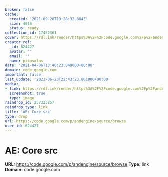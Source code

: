 ```yaml
---
broken: false
cache:
  created: '2021-09-20T19:28:32.884Z'
  size: 4016
  status: ready
collection_id: 17452361
cover: https://rdl.ink/render/https%3A%2F%2Fcode.google.com%2Fp%2Fandengine%2Fsource%2Fbrowse
creator_ref:
  _id: 624427
  avatar: ''
  email: ''
  name: pitosalas
date: '2021-04-06T13:40:23.049000+00:00'
domain: code.google.com
important: false
last_update: '2022-06-23T22:43:23.861000+00:00'
media:
- link: https://rdl.ink/render/https%3A%2F%2Fcode.google.com%2Fp%2Fandengine%2Fsource%2Fbrowse
  screenshot: true
  type: image
raindrop_id: 257323257
raindrop_type: link
title: 'AE: Core src'
type: drop
url: https://code.google.com/p/andengine/source/browse
user_id: 624427
---
```


# AE: Core src

**URL:** https://code.google.com/p/andengine/source/browse
**Type:** link
**Domain:** code.google.com
